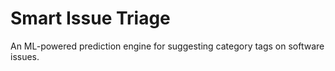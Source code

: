 # Smart Issue Triage

An ML-powered prediction engine for suggesting category tags on software issues.
